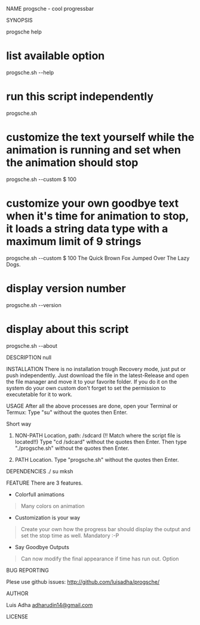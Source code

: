 NAME
progsche - cool progressbar

SYNOPSIS

progsche help

# list available option
progsche.sh --help

# run this script  independently
progsche.sh

# customize the text yourself while the animation is running and set when the animation should stop
progsche.sh --custom  $ 100

# customize your own goodbye text when it's time for animation to stop, it loads a string data type with a maximum limit of 9 strings
progsche.sh --custom $ 100 The Quick Brown Fox Jumped Over The Lazy Dogs. 

# display version number
progsche.sh --version

# display about this script 
progsche.sh --about

DESCRIPTION
null

INSTALLATION
There is no installation trough Recovery mode, just put or push independently.
Just download the file in the latest-Release and open the file manager and move it to your favorite folder. If you do it on the system do your own custom don't forget to set the permission to executetable for it to work.

USAGE
After all the above processes are done, open your Terminal or Termux:
Type "su" without the quotes then Enter.

Short way
1. NON-PATH Location, path: /sdcard (!! Match where the script file is located!!)
Type "cd /sdcard" without the quotes then Enter.
Then type "./progsche.sh" without the quotes then Enter.

2. PATH Location.
Type "progsche.sh" without the quotes then Enter.

DEPENDENCIES
./
su
mksh

FEATURE
There are 3 features.

- Colorfull animations
> Many colors on animation
- Customization is your way
> Create your own how the progress bar should display the output and set the stop time as well. Mandatory :-P
- Say Goodbye Outputs
> Can now modify the final appearance if time has run out. Option

BUG REPORTING

Plese use github issues: http://github.com/luisadha/progsche/

AUTHOR

Luis Adha <adharudin14@gmail.com>

LICENSE
